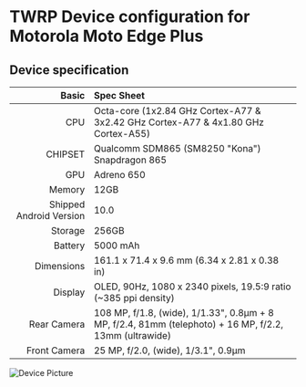 # TWRP Device configuration for Motorola Moto Edge Plus

## Device specification

Basic   | Spec Sheet
-------:|:------------------------
CPU     | Octa-core (1x2.84 GHz Cortex-A77 & 3x2.42 GHz Cortex-A77 & 4x1.80 GHz Cortex-A55)
CHIPSET | Qualcomm SDM865 (SM8250 "Kona") Snapdragon 865
GPU     | Adreno 650
Memory  | 12GB
Shipped Android Version | 10.0
Storage | 256GB
Battery | 5000 mAh
Dimensions | 161.1 x 71.4 x 9.6 mm (6.34 x 2.81 x 0.38 in)
Display | OLED, 90Hz, 1080 x 2340 pixels, 19.5:9 ratio (~385 ppi density)
Rear Camera | 108 MP, f/1.8, (wide), 1/1.33", 0.8µm + 8 MP, f/2.4, 81mm (telephoto) + 16 MP, f/2.2, 13mm (ultrawide)
Front Camera | 25 MP, f/2.0, (wide), 1/3.1", 0.9µm

![Device Picture](https://fdn2.gsmarena.com/vv/bigpic/motorola-edge-plus.jpg)

